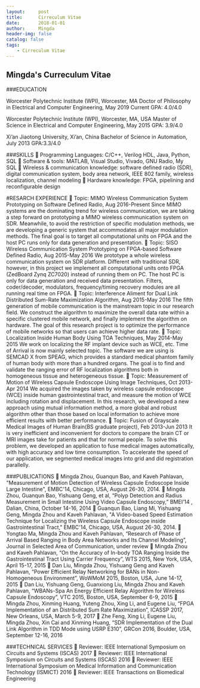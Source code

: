 ```yaml
---
layout:     post
title:      Cirreculum Vitae
date:       2018-01-01
author:     Mingda
header-img: false
catalog: false
tags:
    - Cirreculum Vitae
---
```

## Mingda's Curreculum Vitae

###EDUCATION 

Worcester Polytechnic Institute (WPI), Worcester, MA
Doctor of Philosophy in Electrical and Computer Engineering, May 2019
Current GPA: 4.0/4.0

Worcester Polytechnic Institute (WPI), Worcester, MA, USA
Master of Science in Electrical and Computer Engineering, May 2015
GPA: 3.9/4.0

Xi’an Jiaotong University, Xi’an, China
Bachelor of Science in Automation, July 2013
GPA:3.3/4.0

###SKILLS 
	Programming Languages: C/C++, Verilog HDL, Java, Python, SQL
	Software & tools: MATLAB, Visual Studio, Vivado, GNU Radio, My SQL
	Wireless & communication knowledge: software defined radio (SDR), digital communication system, body area network, IEEE 802 family, wireless localization, channel modeling
	Hardware knowledge: FPGA, pipelining and reconfigurable design

#RESARCH EXPERIENCE
	Topic: MIMO Wireless Communication System Prototyping on Software Defined Radio, Aug 2016-Present
Since MIMO systems are the dominating trend for wireless communication, we are taking a step forward on prototyping a MIMO wireless communication system on SDR. Meanwhile, to avoid the restriction of specific modulation methods, we are developing a generic system that accommodates all major modulation methods. The final goal is to target all computational units on FPGA and the host PC runs only for data generation and presentation.
	Topic: SISO Wireless Communication System Prototyping on FPGA-based Software Defined Radio, Aug 2015-May 2016
We prototype a whole wireless communication system on SDR platform. Different with traditional SDR, however, in this project we implement all computational units onto FPGA (ZedBoard Zynq ZC7020) instead of running them on PC. The host PC is only for data generation and received data presentation. Filters, coder/decoder, modulators, frequency/timing recovery modules are all running real time on FPGA.
	Topic: Interference Aliment for Dual Link Distributed Sum-Rate Maximization Algorithm, Aug 2015-May 2016
The fifth generation of mobile communication is the mainstream topic in our research field. We construct the algorithm to maximize the overall data rate within a specific clustered mobile network, and finally implement the algorithm on hardware. The goal of this research project is to optimize the performance of mobile networks so that users can achieve higher data rate.
	Topic: Localization Inside Human Body Using TOA Techniques, May 2014-May 2015
We work on localizing the RF implant device such as WCE, etc. Time of Arrival is now mainly selected topic. The software we are using is SEMCAD X from SPEAG, which provides a standard medical phantom family of human body with more than a hundred organs. The goal is to find and validate the ranging error of RF localization algorithms both in homogeneous tissue and heterogeneous tissue.
	Topic: Measurement of Motion of Wireless Capsule Endoscope Using Image Techniques, Oct 2013-Apr 2014
We acquired the images taken by wireless capsule endoscope (WCE) inside human gastrointestinal tract, and measure the motion of WCE including rotation and displacement. In this research, we developed a new approach using mutual information method, a more global and robust algorithm other than those based on local information to achieve more efficient results with better performance.
	Topic: Fusion of Grayscale Medical Images of Human Brain(BS graduate project), Feb 2013-Jun 2013
It is very inefficient and inconvenient for doctors to compare the brain CT or MRI images take for patients and that for normal people. To solve this problem, we developed an application to fuse medical images automatically, with high accuracy and low time consumption. To accelerate the speed of our application, we segmented medical images into grid and did registration parallelly.

###PUBLICATIONS
	Mingda Zhou, Guanqun Bao, and Kaveh Pahlavan, "Measurement of Motion Detection of Wireless Capsule Endoscope Inside Large Intestine", EMBC'14, Chicago, USA, August 26-30, 2014.
	Mingda Zhou, Guanqun Bao, Yishuang Geng, et al, “Polyp Detection and Radius Measurement in Small Intestine Using Video Capsule Endoscopy,” BMEI’14 , Dalian, China, October 14-16, 2014
	Guanqun Bao, Liang Mi, Yishuang Geng, Mingda Zhou and Kaveh Pahlavan, "A Video-based Speed Estimation Technique for Localizing the Wireless Capsule Endoscope inside Gastrointestinal Tract," EMBC'14, Chicago, USA, August 26-30, 2014.
	Yongtao Ma, Mingda Zhou and Kaveh Pahlavan, “Research of Phase of Arrival Based Ranging in Body Area Networks and Its Channel Modeling”, Journal in Selected Area of Communication, under review
	Mingda Zhou and Kaveh Pahlavan, “On the Accuracy of In-body TOA Ranging Inside the Gastrointestinal Tract Using Carrier Frequency”, WTS 2015, New York, USA, April 15-17, 2015
	Dan Liu, Mingda Zhou, Yishuang Geng and Kaveh Pahlavan, “Power Efficient Relay Networking for BANs in Non-Homogeneous Environment”, WoWMoM 2015, Boston, USA, June 14-17, 2015
	Dan Liu, Yishuang Geng, Guanxiong Liu, Mingda Zhou and Kaveh Pahlavan, “WBANs-Spa An Energy Efficient Relay Algorithm for Wireless Capsule Endoscopy”, VTC 2015, Boston, USA, September 6-9, 2015
	Mingda Zhou, Xinming Huang, Yuteng Zhou, Xing Li, and Eugene Liu, “FPGA Implementation of an Distributed Sum Rate Maximization”, ICASSP 2017, New Orleans, USA, March 5-9, 2017
	Zhe Feng, Xing Li, Eugene Liu, Mingda Zhou, Xin Cai and Xinming Huang, “SDR Implementation of the Dual Link Algorithm in TDD Mode using USRP E310”, GRCon 2016, Boulder, USA, September 12-16, 2016


###TECHNICAL SERVICES
	Reviewer: IEEE International Symposium on Circuits and Systems (ISCAS) 2017
	Reviewer: IEEE International Symposium on Circuits and Systems (ISCAS) 2016
	Reviewer: IEEE International Symposium on Medical Information and Communication Technology (ISMICT) 2016
	Reviewer: IEEE Transactions on Biomedical Engineering
